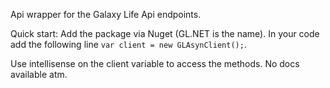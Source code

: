Api wrapper for the Galaxy Life Api endpoints.

Quick start: Add the package via Nuget (GL.NET is the name).
In your code add the following line `var client = new GLAsynClient();`.

Use intellisense on the client variable to access the methods. No docs available atm.
